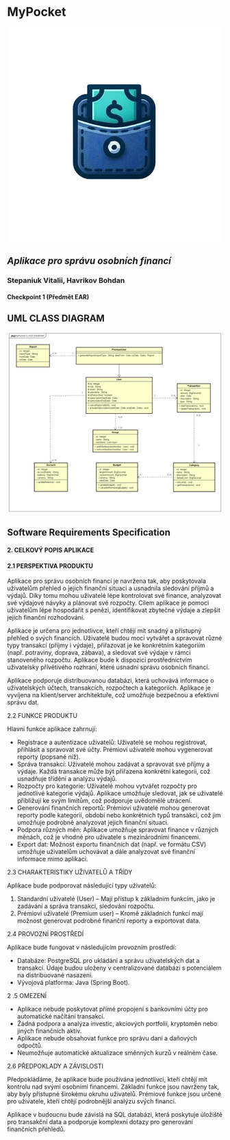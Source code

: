# MyPocket

![logo](logo.png)

## <i> Aplikace pro správu osobních financí </i>

###  Stepaniuk Vitalii, Havrikov Bohdan

#### Checkpoint 1 (Předmět EAR)


## UML CLASS DIAGRAM

![UML](uml.png)


## Software Requirements Specification

#### 2. CELKOVÝ POPIS APLIKACE

#### 2.1 PERSPEKTIVA PRODUKTU

Aplikace pro správu osobních financí je navržena tak, aby poskytovala uživatelům přehled o jejich
finanční situaci a usnadnila sledování příjmů a výdajů. Díky tomu mohou uživatelé lépe kontrolovat
své finance, analyzovat své výdajové návyky a plánovat své rozpočty. Cílem aplikace je pomoci
uživatelům lépe hospodařit s penězi, identifikovat zbytečné výdaje a zlepšit jejich finanční
rozhodování.

Aplikace je určena pro jednotlivce, kteří chtějí mít snadný a přístupný přehled o svých financích.
Uživatelé budou moci vytvářet a spravovat různé typy transakcí (příjmy i výdaje), přiřazovat je ke
konkrétním kategoriím (např. potraviny, doprava, zábava), a sledovat své výdaje v rámci
stanoveného rozpočtu. Aplikace bude k dispozici prostřednictvím uživatelsky přívětivého rozhraní,
které usnadní správu osobních financí.

Aplikace podporuje distribuovanou databázi, která uchovává informace o uživatelských účtech,
transakcích, rozpočtech a kategoriích. Aplikace je vyvíjena na klient/server architektuře, což
umožňuje bezpečnou a efektivní správu dat.

2.2 FUNKCE PRODUKTU

Hlavní funkce aplikace zahrnují:

- Registrace a autentizace uživatelů: Uživatelé se mohou registrovat, přihlásit a spravovat své
  účty. Prémioví uživatelé mohou vygenerovat reporty (popsané níž).
- Správa transakcí: Uživatelé mohou zadávat a spravovat své příjmy a výdaje. Každá transakce
  může být přiřazena konkrétní kategorii, což usnadňuje třídění a analýzu výdajů.
- Rozpočty pro kategorie: Uživatelé mohou vytvářet rozpočty pro jednotlivé kategorie výdajů.
  Aplikace umožňuje sledovat, jak se uživatelé přibližují ke svým limitům, což podporuje
  uvědomělé utrácení.
- Generování finančních reportů: Prémioví uživatelé mohou generovat reporty podle kategorií,
  období nebo konkrétních typů transakcí, což jim umožňuje podrobně analyzovat jejich
  finanční situaci.
- Podpora různých měn: Aplikace umožňuje spravovat finance v různých měnách, což je
  vhodné pro uživatele s mezinárodními financemi.
- Export dat: Možnost exportu finančních dat (např. ve formátu CSV) umožňuje uživatelům
  uchovávat a dále analyzovat své finanční informace mimo aplikaci.

2.3 CHARAKTERISTIKY UŽIVATELŮ A TŘÍDY

Aplikace bude podporovat následující typy uživatelů:

1. Standardní uživatelé (User) – Mají přístup k základním funkcím, jako je zadávání a správa
   transakcí, sledování rozpočtu.
2. Prémioví uživatelé (Premium user) – Kromě základních funkcí mají možnost generovat
   podrobné finanční reporty a exportovat data.

2.4 PROVOZNÍ PROSTŘEDÍ


Aplikace bude fungovat v následujícím provozním prostředí:

- Databáze: PostgreSQL pro ukládání a správu uživatelských dat a transakcí. Údaje budou
  uloženy v centralizované databázi s potenciálem na distribuované nasazení.
- Vývojová platforma: Java (Spring Boot).

2 .5 OMEZENÍ

- Aplikace nebude poskytovat přímé propojení s bankovními účty pro automatické načítání
  transakcí.
- Žádná podpora a analýza investic, akciových portfolií, kryptoměn nebo jiných finančních
  aktiv.
- Aplikace nebude obsahovat funkce pro správu daní a daňových odpočtů.
- Neumožňuje automatické aktualizace směnných kurzů v reálném čase.

2.6 PŘEDPOKLADY A ZÁVISLOSTI

Předpokládáme, že aplikace bude používána jednotlivci, kteří chtějí mít kontrolu nad svými osobními
financemi. Základní funkce jsou navrženy tak, aby byly přístupné širokému okruhu uživatelů.
Prémiové funkce jsou určené pro uživatele, kteří chtějí podrobnější analýzu svých financí.

Aplikace v budoucnu bude závislá na SQL databázi, která poskytuje úložiště pro transakční data a
podporuje komplexní dotazy pro generování finančních přehledů.



